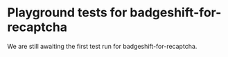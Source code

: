 # Playground tests for badgeshift-for-recaptcha
We are still awaiting the first test run for badgeshift-for-recaptcha.
